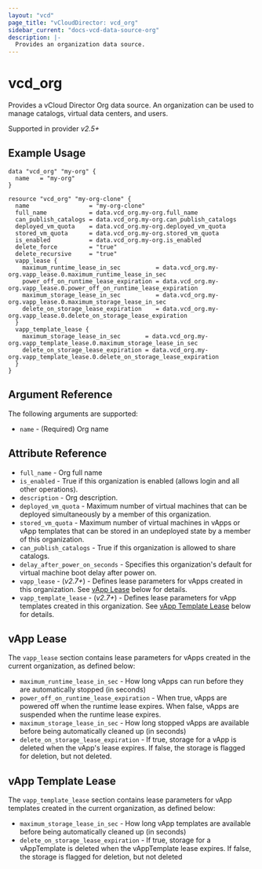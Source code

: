 ```yaml
---
layout: "vcd"
page_title: "vCloudDirector: vcd_org"
sidebar_current: "docs-vcd-data-source-org"
description: |-
  Provides an organization data source.
---
```


# vcd\_org

Provides a vCloud Director Org data source. An organization can be used to manage catalogs, virtual
data centers, and users.

Supported in provider *v2.5+*

## Example Usage

```hcl
data "vcd_org" "my-org" {
  name   = "my-org"
}

resource "vcd_org" "my-org-clone" {
  name                 = "my-org-clone"
  full_name            = data.vcd_org.my-org.full_name
  can_publish_catalogs = data.vcd_org.my-org.can_publish_catalogs
  deployed_vm_quota    = data.vcd_org.my-org.deployed_vm_quota
  stored_vm_quota      = data.vcd_org.my-org.stored_vm_quota
  is_enabled           = data.vcd_org.my-org.is_enabled
  delete_force         = "true"
  delete_recursive     = "true"
  vapp_lease {
    maximum_runtime_lease_in_sec          = data.vcd_org.my-org.vapp_lease.0.maximum_runtime_lease_in_sec
    power_off_on_runtime_lease_expiration = data.vcd_org.my-org.vapp_lease.0.power_off_on_runtime_lease_expiration
    maximum_storage_lease_in_sec          = data.vcd_org.my-org.vapp_lease.0.maximum_storage_lease_in_sec
    delete_on_storage_lease_expiration    = data.vcd_org.my-org.vapp_lease.0.delete_on_storage_lease_expiration
  }
  vapp_template_lease {
    maximum_storage_lease_in_sec       = data.vcd_org.my-org.vapp_template_lease.0.maximum_storage_lease_in_sec
    delete_on_storage_lease_expiration = data.vcd_org.my-org.vapp_template_lease.0.delete_on_storage_lease_expiration
  }
}

```

## Argument Reference

The following arguments are supported:

* `name` - (Required) Org name

## Attribute Reference

* `full_name` - Org full name
* `is_enabled` - True if this organization is enabled (allows login and all other operations).
* `description` - Org description.
* `deployed_vm_quota` - Maximum number of virtual machines that can be deployed simultaneously by a member of this organization.
* `stored_vm_quota` - Maximum number of virtual machines in vApps or vApp templates that can be stored in an undeployed state by a member of this organization.
* `can_publish_catalogs` - True if this organization is allowed to share catalogs.
* `delay_after_power_on_seconds` - Specifies this organization's default for virtual machine boot delay after power on.
* `vapp_lease` - (*v2.7+*) - Defines lease parameters for vApps created in this organization. See [vApp Lease](#vapp-lease) below for details. 
* `vapp_template_lease` - (*v2.7+*) - Defines lease parameters for vApp templates created in this organization. See [vApp Template Lease](#vapp-template-lease) below for details.

<a id="vapp-lease"></a>
## vApp Lease

The `vapp_lease` section contains lease parameters for vApps created in the current organization, as defined below:

* `maximum_runtime_lease_in_sec` - How long vApps can run before they are automatically stopped (in seconds)
* `power_off_on_runtime_lease_expiration` - When true, vApps are powered off when the runtime lease expires. When false, vApps are suspended when the runtime lease expires.
* `maximum_storage_lease_in_sec` - How long stopped vApps are available before being automatically cleaned up (in seconds)
* `delete_on_storage_lease_expiration` - If true, storage for a vApp is deleted when the vApp's lease expires. If false, the storage is flagged for deletion, but not deleted.

<a id="vapp-template-lease"></a>
## vApp Template Lease

The `vapp_template_lease` section contains lease parameters for vApp templates created in the current organization, as defined below:

* `maximum_storage_lease_in_sec` - How long vApp templates are available before being automatically cleaned up (in seconds)
* `delete_on_storage_lease_expiration` - If true, storage for a vAppTemplate is deleted when the vAppTemplate lease expires. If false, the storage is flagged for deletion, but not deleted
